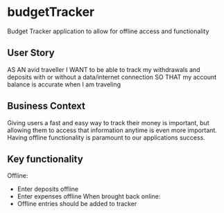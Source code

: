 # budgetTracker
Budget Tracker application to allow for offline access and functionality

## User Story
AS AN avid traveller
I WANT to be able to track my withdrawals and deposits with or without a data/internet connection
SO THAT my account balance is accurate when I am traveling

## Business Context
Giving users a fast and easy way to track their money is important, but allowing them to access that information anytime is even more important. Having offline functionality is paramount to our applications success.

## Key functionality
Offline:
  * Enter deposits offline
  * Enter expenses offline
When brought back online:
  * Offline entries should be added to tracker
